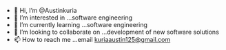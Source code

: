 - 👋 Hi, I’m @Austinkuria
- 👀 I’m interested in ...software engineering 
- 🌱 I’m currently learning ...software engineering 
- 💞️ I’m looking to collaborate on ...development of new software solutions 
- 📫 How to reach me ...email kuriaaustin125@gmail.com 

<!---
Austinkuria/Austinkuria is a ✨ special ✨ repository because its `README.md` (this file) appears on your GitHub profile.
You can click the Preview link to take a look at your changes.
--->
